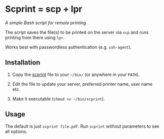 
Scprint = scp + lpr
===================

_A simple Bash script for remote printing_

The script saves the file(s) to be printed on the server via `scp` 
and runs printing from there using `lpr`.

Works best with passwordless authentication (e.g. `ssh-agent`).

Installation
------------

1. Copy the [scprint](blob/master/scprint) file to your `~/bin/` (or anywhere in your `PATH`).

2. Edit the file to update your server, preferred printer name, user name etc.

3. Make it executable (`chmod +x ~/bin/scprint`).


Usage
-----

The default is just `scprint file.pdf`. Run `scprint` without parameters to see all options.
